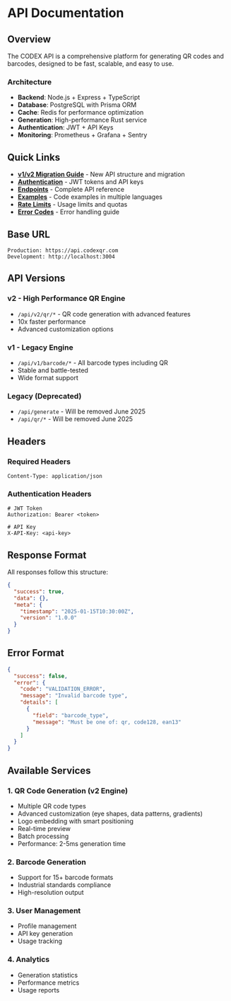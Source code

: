 # API Documentation

## Overview

The CODEX API is a comprehensive platform for generating QR codes and barcodes, designed to be fast, scalable, and easy to use.

### Architecture
- **Backend**: Node.js + Express + TypeScript
- **Database**: PostgreSQL with Prisma ORM
- **Cache**: Redis for performance optimization
- **Generation**: High-performance Rust service
- **Authentication**: JWT + API Keys
- **Monitoring**: Prometheus + Grafana + Sentry

## Quick Links

- **[v1/v2 Migration Guide](./v1-v2-migration-guide.md)** - New API structure and migration
- **[Authentication](./authentication.md)** - JWT tokens and API keys
- **[Endpoints](./endpoints.md)** - Complete API reference
- **[Examples](./examples.md)** - Code examples in multiple languages
- **[Rate Limits](./rate-limits.md)** - Usage limits and quotas
- **[Error Codes](./error-codes.md)** - Error handling guide

## Base URL

```
Production: https://api.codexqr.com
Development: http://localhost:3004
```

## API Versions

### v2 - High Performance QR Engine
- `/api/v2/qr/*` - QR code generation with advanced features
- 10x faster performance
- Advanced customization options

### v1 - Legacy Engine
- `/api/v1/barcode/*` - All barcode types including QR
- Stable and battle-tested
- Wide format support

### Legacy (Deprecated)
- `/api/generate` - Will be removed June 2025
- `/api/qr/*` - Will be removed June 2025

## Headers

### Required Headers
```http
Content-Type: application/json
```

### Authentication Headers
```http
# JWT Token
Authorization: Bearer <token>

# API Key
X-API-Key: <api-key>
```

## Response Format

All responses follow this structure:

```json
{
  "success": true,
  "data": {},
  "meta": {
    "timestamp": "2025-01-15T10:30:00Z",
    "version": "1.0.0"
  }
}
```

## Error Format

```json
{
  "success": false,
  "error": {
    "code": "VALIDATION_ERROR",
    "message": "Invalid barcode type",
    "details": [
      {
        "field": "barcode_type",
        "message": "Must be one of: qr, code128, ean13"
      }
    ]
  }
}
```

## Available Services

### 1. QR Code Generation (v2 Engine)
- Multiple QR code types
- Advanced customization (eye shapes, data patterns, gradients)
- Logo embedding with smart positioning
- Real-time preview
- Batch processing
- Performance: 2-5ms generation time

### 2. Barcode Generation
- Support for 15+ barcode formats
- Industrial standards compliance
- High-resolution output

### 3. User Management
- Profile management
- API key generation
- Usage tracking

### 4. Analytics
- Generation statistics
- Performance metrics
- Usage reports
